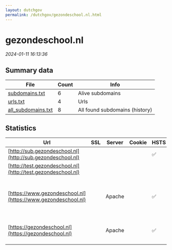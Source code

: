 ```yaml
---
layout: dutchgov
permalink: /dutchgov/gezondeschool.nl.html
---
```



# gezondeschool.nl
*2024-01-11 16:13:36*
## Summary data


| File       | Count | Info |
|------------|-------|------|
|[subdomains.txt](/data/gezondeschool.nl/subdomains.txt)|6|Alive subdomains|
|[urls.txt](/data/gezondeschool.nl/urls.txt)|4|Urls|
|[all_subdomains.txt](/data/gezondeschool.nl/all_subdomains.txt)|8|All found subdomains (history)|


## Statistics


| Url | SSL | Server | Cookie | HSTS | CSP | XFO | XXP | RP | Tech |Title |
|------------|-------|------|------|------|------|------|------|------|------|------|
|[http://sub.gezondeschool.nl](http://sub.gezondeschool.nl)| || |:white_check_mark: | | :white_check_mark: | :white_check_mark: | :white_check_mark: |||
|[http://test.gezondeschool.nl](http://test.gezondeschool.nl)| || | | | | | :white_check_mark: |||
|[https://www.gezondeschool.nl](https://www.gezondeschool.nl)| |Apache| |:white_check_mark: | | :white_check_mark: | :white_check_mark: | :white_check_mark: |Apache HTTP Server Drupal HSTS PHP|Gezonde School |...|
|[https://gezondeschool.nl](https://gezondeschool.nl)| |Apache| |:white_check_mark: | | :white_check_mark: | :white_check_mark: | :white_check_mark: |Apache HTTP Server HSTS|301 Moved Perman...|
